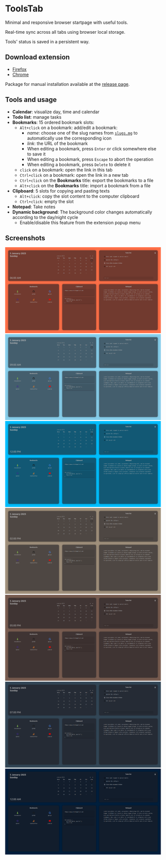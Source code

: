 # ToolsTab

Minimal and responsive browser startpage with useful tools.

Real-time sync across all tabs using browser local storage.

Tools' status is saved in a persistent way.

## Download extension

- [Firefox](https://addons.mozilla.org/firefox/addon/toolstab/)
- [Chrome]()

Package for manual installation available at the [release page](https://github.com/antoniopelusi/ToolsTab/releases/).

## Tools and usage

- **Calendar**: visualize day, time and calendar
- **Todo list**: manage tasks
- **Bookmarks**: 15 ordered bookmark slots:
  - `Alt+click` on a bookmark: add/edit a bookmark:
    - _name_: choose one of the slug names from [`slugs.mg`](utils/slugs.md) to automatically use the corresponding icon
    - _link_: the URL of the bookmark
    - When editing a bookmark, press `Enter` or click somewhere else to save it
    - When editing a bookmark, press `Escape` to abort the operation
    - When editing a bookmark, press `Delete` to delete it
  - `click` on a bookmark: open the link in this tab
  - `Ctrl+click` on a bookmark: open the link in a new tab
  - `Ctrl+click` on the **Bookmarks** title: export the bookmarks to a file
  - `Alt+click` on the **Bookmarks** title: import a bookmark from a file
- **Clipboard**: 5 slots for copying and pasting texts
  - `Alt+click`: copy the slot content to the computer clipboard
  - `Ctrl+click`: empty the slot
- **Notepad**: Take notes
- **Dynamic background**: The background color changes automatically according to the day/night cycle
  - Enable/disable this feature from the extension popup menu

## Screenshots

![](assets/screenshots/06AM.png)
![](assets/screenshots/09AM.png)
![](assets/screenshots/12PM.png)
![](assets/screenshots/02PM.png)
![](assets/screenshots/05PM.png)
![](assets/screenshots/07PM.png)
![](assets/screenshots/12AM.png)
